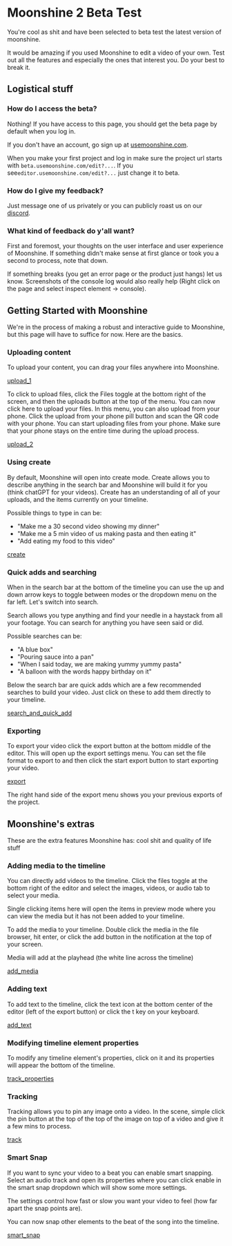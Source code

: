 # Moonshine 2 Beta Test
You're cool as shit and have been selected to beta test the latest version of moonshine.

It would be amazing if you used Moonshine to edit a video of your own. Test out all the features and especially the ones that interest you. Do your best to break it.

## Logistical stuff
### How do I access the beta?
Nothing! If you have access to this page, you should get the beta page by default when you log in.

If you don't have an account, go sign up at [usemoonshine.com](https://usemoonshine.com).

When you make your first project and log in make sure the project url starts with ```beta.usemoonshine.com/edit?...```. If you see```editor.usemoonshine.com/edit?...``` just change it to beta.

### How do I give my feedback?
Just message one of us privately or you can publicly roast us on our [discord](https://discord.gg/aCgjDqbJNr).

### What kind of feedback do y'all want?
First and foremost, your thoughts on the user interface and user experience of Moonshine. If something didn't make sense at first glance or took you a second to process, note that down.

If something breaks (you get an error page or the product just hangs) let us know. Screenshots of the console log would also really help (Right click on the page and select inspect element -> console).

## Getting Started with Moonshine
We're in the process of making a robust and interactive guide to Moonshine, but this page will have to suffice for now. Here are the basics.

### Uploading content
To upload your content, you can drag your files anywhere into Moonshine.

[upload_1](https://moonshine-public-assets.s3.us-east-1.amazonaws.com/moonshine-beta-guide-vids/upload_1.mp4)

To click to upload files, click the Files toggle at the bottom right of the screen, and then the uploads button at the top of the menu. You can now click here to upload your files. In this menu, you can also upload from your phone. Click the upload from your phone pill button and scan the QR code with your phone. You can start uploading files from your phone. Make sure that your phone stays on the entire time during the upload process.

[upload_2](https://moonshine-public-assets.s3.us-east-1.amazonaws.com/moonshine-beta-guide-vids/upload_2.mp4)

### Using create
By default, Moonshine will open into create mode. Create allows you to describe anything in the search bar and Moonshine will build it for you (think chatGPT for your videos). Create has an understanding of all of your uploads, and the items currently on your timeline.

Possible things to type in can be:
- "Make me a 30 second video showing my dinner"
- "Make me a 5 min video of us making pasta and then eating it"
- "Add eating my food to this video"

[create](https://moonshine-public-assets.s3.us-east-1.amazonaws.com/moonshine-beta-guide-vids/create.mp4)

### Quick adds and searching
When in the search bar at the bottom of the timeline you can use the up and down arrow keys to toggle between modes or the dropdown menu on the far left. Let's switch into search.

Search allows you type anything and find your needle in a haystack from all your footage. You can search for anything you have seen said or did.

Possible searches can be:
- "A blue box"
- "Pouring sauce into a pan"
- "When I said today, we are making yummy yummy pasta"
- "A balloon with the words happy birthday on it"

Below the search bar are quick adds which are a few recommended searches to build your video. Just click on these to add them directly to your timeline.

[search_and_quick_add](https://moonshine-public-assets.s3.us-east-1.amazonaws.com/moonshine-beta-guide-vids/search_and_quick_add.mp4)

### Exporting
To export your video click the export button at the bottom middle of the editor. This will open up the export settings menu. You can set the file format to export to and then click the start export button to start exporting your video.

[export](https://moonshine-public-assets.s3.us-east-1.amazonaws.com/moonshine-beta-guide-vids/export.mp4)

The right hand side of the export menu shows you your previous exports of the project.

## Moonshine's extras
These are the extra features Moonshine has: cool shit and quality of life stuff

### Adding media to the timeline
You can directly add videos to the timeline. Click the files toggle at the bottom right of the editor and select the images, videos, or audio tab to select your media.

Single clicking items here will open the items in preview mode where you can view the media but it has not been added to your timeline.

To add the media to your timeline. Double click the media in the file browser, hit enter, or click the add button in the notification at the top of your screen.

Media will add at the playhead (the white line across the timeline)

[add_media](https://moonshine-public-assets.s3.us-east-1.amazonaws.com/moonshine-beta-guide-vids/add_media.mp4)

### Adding text
To add text to the timeline, click the text icon at the bottom center of the editor (left of the export button) or click the t key on your keyboard.

[add_text](https://moonshine-public-assets.s3.us-east-1.amazonaws.com/moonshine-beta-guide-vids/add_text.mp4)

### Modifying timeline element properties
To modify any timeline element's properties, click on it and its properties will appear the bottom of the timeline.

[track_properties](https://moonshine-public-assets.s3.us-east-1.amazonaws.com/moonshine-beta-guide-vids/track_properties.mp4)

### Tracking
Tracking allows you to pin any image onto a video. In the scene, simple click the pin button at the top of the top of the image on top of a video and give it a few mins to process.

[track](https://moonshine-public-assets.s3.us-east-1.amazonaws.com/moonshine-beta-guide-vids/track.mp4)

### Smart Snap
If you want to sync your video to a beat you can enable smart snapping. Select an audio track and open its properties where you can click enable in the smart snap dropdown which will show some more settings.

The settings control how fast or slow you want your video to feel (how far apart the snap points are).

You can now snap other elements to the beat of the song into the timeline.

[smart_snap](https://moonshine-public-assets.s3.us-east-1.amazonaws.com/moonshine-beta-guide-vids/smart_snap.mp4)
